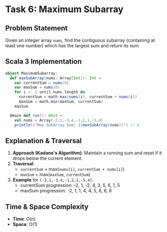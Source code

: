 # Task 6: Maximum Subarray

## Problem Statement
Given an integer array `nums`, find the contiguous subarray (containing at least one number) which has the largest sum and return its sum.

## Scala 3 Implementation

```scala
object MaximumSubarray:
  def maxSubArray(nums: Array[Int]): Int =
    var currentSum = nums(0)
    var maxSum = nums(0)
    for i <- 1 until nums.length do
      currentSum = math.max(nums(i), currentSum + nums(i))
      maxSum = math.max(maxSum, currentSum)
    maxSum

  @main def run(): Unit =
    val nums = Array(-2,1,-3,4,-1,2,1,-5,4)
    println(s"Max Subarray Sum: ${maxSubArray(nums)}") // 6
```

## Explanation & Traversal
1. **Approach (Kadane's Algorithm)**: Maintain a running sum and reset if it drops below the current element.
2. **Traversal**:
   - `currentSum` = max(`nums[i]`, `currentSum + nums[i]`)
   - `maxSum` = max(`maxSum`, `currentSum`)
3. **Example** for `[-2,1,-3,4,-1,2,1,-5,4]`:
   - currentSum progression: -2, 1, -2, 4, 3, 5, 6, 1, 5
   - maxSum progression: -2, 1, 1, 4, 4, 5, 6, 6, 6

## Time & Space Complexity
- **Time**: O(n)  
- **Space**: O(1)
